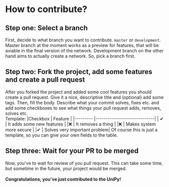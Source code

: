 # How to contribute?
## Step one: Select a branch
First, decide to what branch you want to contribute. `master` or `development`. Master branch at the moment works as a preview for features, that will be aviable in the final version of the network. 
Development branch on the other hand aims to actually create a network. So, pick a branch first.

## Step two: Fork the project, add some features and create a pull request
After you forked the project and added some cool features you should create a pull request. Give it a nice, descriptive title and (optional) add some tags.
Then, fill the body. Describe what your commit solves, fixes etc. and add some checkboxes to see what things your pull request adds, removes, solves etc. \
Template:
|Checkbox | Feature                       |
|---------  |-----------------------------|
| ✔        | It adds some new features    |
|❌        | It removes a thing           |
|❌        | Makes system more secure     |
|✔         | Solves very important problem|
Of course this is just a template, so you can give your own fields to the table.

## Step three: Wait for your PR to be merged
Now, you've to wait for review of you pull request. This can take some time, but sometime in the future, your project would be merged. \
\
**Congratulations, you've just contributed to the UniPy!**
